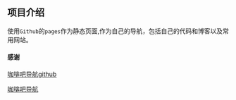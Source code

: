 ## 项目介绍

使用`Github`的`pages`作为静态页面,作为自己的导航，包括自己的代码和博客以及常用网站。



#### 感谢

[咖啡吧导航github](https://github.com/ops-coffee/nav)

 [咖啡吧导航](https://nav.ops-coffee.cn) 

